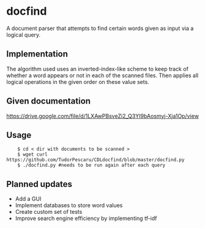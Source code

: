 # docfind

A document parser that attempts to find certain words given as input via a 
logical query.

Implementation
-----

The algorithm used uses an inverted-index-like scheme to keep track of whether 
a word appears or not in each of the scanned files. Then applies all logical
operations in the given order on these value sets.

Given documentation
-----

https://drive.google.com/file/d/1LXAwPBsveZi2_Q3YI9bAosmyj-Xja1Op/view

Usage
-----

```
	$ cd < dir with documents to be scanned >
	$ wget curl https://github.com/TudorPescaru/CDLdocfind/blob/master/docfind.py
	$ ./docfind.py #needs to be run again after each query
```

Planned updates
-----

* Add a GUI
* Implement databases to store word values
* Create custom set of tests
* Improve search engine efficiency by implementing tf-idf

